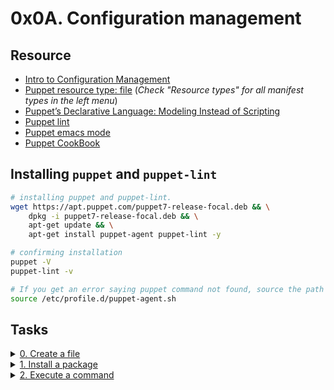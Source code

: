 # 0x0A. Configuration management

## Resource

- [Intro to Configuration Management](https://www.digitalocean.com/community/tutorials/an-introduction-to-configuration-management)
- [Puppet resource type: file](https://puppet.com/docs/puppet/5.5/types/file.html) (*Check "Resource types" for all manifest types in the left menu*)
- [Puppet’s Declarative Language: Modeling Instead of Scripting](https://puppet.com/blog/puppets-declarative-language-modeling-instead-of-scripting/)
- [Puppet lint](http://puppet-lint.com/)
- [Puppet emacs mode](https://github.com/voxpupuli/puppet-mode)
- [Puppet CookBook](https://www.puppetcookbook.com/)

## Installing `puppet` and `puppet-lint`

```sh
# installing puppet and puppet-lint.
wget https://apt.puppet.com/puppet7-release-focal.deb && \
    dpkg -i puppet7-release-focal.deb && \
    apt-get update && \
    apt-get install puppet-agent puppet-lint -y

# confirming installation
puppet -V
puppet-lint -v

# If you get an error saying puppet command not found, source the path
source /etc/profile.d/puppet-agent.sh
```

## Tasks

<details>
<summary><a href="./0-create_a_file.pp">0. Create a file</a></summary><br>
<a href='https://postimages.org/' target='_blank'><img src='https://i.postimg.cc/NM2k46hX/image.png' border='0' alt='image'/></a>
</details>

<details>
<summary><a href="./1-install_a_package.pp">1. Install a package</a></summary><br>
<a href='https://postimages.org/' target='_blank'><img src='https://i.postimg.cc/PqVvKj7c/image.png' border='0' alt='image'/></a>
</details>

<details>
<summary><a href="./2-execute_a_command.pp">2. Execute a command</a></summary><br>
<a href='https://postimages.org/' target='_blank'><img src='https://i.postimg.cc/CxZFC13P/image.png' border='0' alt='image'/></a>
</details>
